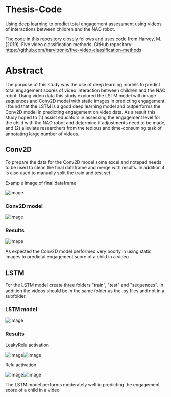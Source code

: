 # Thesis-Code
Using deep learning to predict total engagement assessment using videos of interactions between children and the NAO robot. 

The code in this repository closely follows and uses code from Harvey, M. (2019). Five video classification methods. GitHub repository:
https://github.com/harvitronix/five-video-classification-methods

# Abstract
The purpose of this study was the use of deep learning models to predict total engagement scores of video interaction between children and the NAO robot. Using video data this study explored the LSTM model with image sequences and Conv2D model with static images in predicting engagement. I found that the LSTM is a good deep learning model and outperforms the Conv2D model in predicting engagement on video data. As a result this study hoped to (1) assist educators in assessing the engagement level for the child with the NAO robot and determine if adjustments need to be made, and (2) alleviate researchers from the tedious and time-consuming task of annotating large number of videos.

## Conv2D
To prepare the data for the Conv2D model some excel and notepad needs to be used to clean the final dataframe and merge with results. In addition it is also used to manually split the train and test set.

Example image of final dataframe

![image](https://user-images.githubusercontent.com/66143690/93349853-4a804a00-f838-11ea-913f-69661623ce9c.png)

### Conv2D model

![image](https://user-images.githubusercontent.com/66143690/93347247-240cdf80-f835-11ea-9a1f-d60f2db162ef.png)

### Results
![image](https://user-images.githubusercontent.com/66143690/93349230-85ce4900-f837-11ea-8c35-35b8adda27be.png)

As expected the Conv2D model performed very poorly in using static images to predictal engagement score of a child in a video

## LSTM
For the LSTM model create three folders "train", "test" and "sequences". In addition the videos should be in the same folder as the .py files and not in a subfolder.

### LSTM model

![image](https://user-images.githubusercontent.com/66143690/93347563-849c1c80-f835-11ea-9b45-7581cbc8db51.png)

### Results
LeakyRelu activation 

![image](https://user-images.githubusercontent.com/66143690/93349310-9c74a000-f837-11ea-9352-c9b276e3279d.png)![image](https://user-images.githubusercontent.com/66143690/93349456-cb8b1180-f837-11ea-9590-076d2f77b612.png)

Relu activation

![image](https://user-images.githubusercontent.com/66143690/93349021-430c7100-f837-11ea-93de-43e7531728e3.png)![image](https://user-images.githubusercontent.com/66143690/93349057-4b64ac00-f837-11ea-86a3-c2117f97404e.png)


The LSTM model performs moderately well in predicting the engagement score of a child in a video
